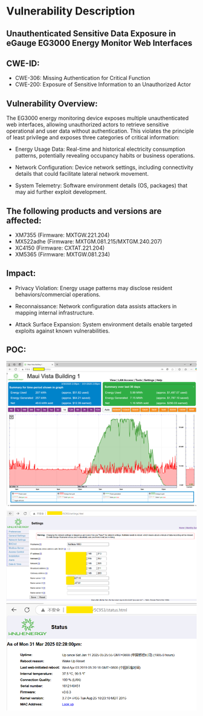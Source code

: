 # Vulnerability Description

## Unauthenticated Sensitive Data Exposure in eGauge EG3000 Energy Monitor Web Interfaces

## CWE-ID: 
- CWE-306: Missing Authentication for Critical Function
- CWE-200: Exposure of Sensitive Information to an Unauthorized Actor

## Vulnerability Overview:
The EG3000 energy monitoring device exposes multiple unauthenticated web interfaces, allowing unauthorized actors to retrieve sensitive operational and user data without authentication. This violates the principle of least privilege and exposes three categories of critical information:

- Energy Usage Data: Real-time and historical electricity consumption patterns, potentially revealing occupancy habits or business operations.

- Network Configuration: Device network settings, including connectivity details that could facilitate lateral network movement.

- System Telemetry: Software environment details (OS, packages) that may aid further exploit development.


## The following products and versions are affected:

- XM7355 (Firmware: MXTGW.221.204)
- MX522adhe (Firmware: MXTGM.081.215/MXTGM.240.207)
- XC4150 (Firmware: CXTAT.221.204)
- XM5365 (Firmware: MXTGW.081.234)


## Impact:

- Privacy Violation: Energy usage patterns may disclose resident behaviors/commercial operations.

- Reconnaissance: Network configuration data assists attackers in mapping internal infrastructure.

- Attack Surface Expansion: System environment details enable targeted exploits against known vulnerabilities.

## POC:
![poc1.png](poc1.png)![poc2.png](poc2.png)![poc3.png](poc3.png)
